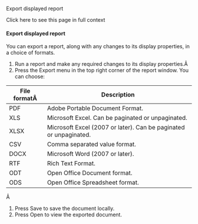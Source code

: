 Export displayed report

Click here to see this page in full context

####  Export displayed report

You can export a report, along with any changes to its display properties, in
a choice of formats.

  1. Run a report and make any required changes to its display properties.Â 
  2. Press the Export menu in the top right corner of the report window. You can choose:   

File formatÂ  |  Description   
---|---  
PDF  |  Adobe Portable Document Format.   
XLS  |  Microsoft Excel. Can be paginated or unpaginated.   
XLSX  |  Microsoft Excel (2007 or later). Can be paginated or unpaginated.   
CSV  |  Comma separated value format.   
DOCX  |  Microsoft Word (2007 or later).   
RTF  |  Rich Text Format.   
ODT  |  Open Office Document format.   
ODS  |  Open Office Spreadsheet format.   
  
Â

  1. Press Save to save the document locally. 
  2. Press Open to view the exported document. 

